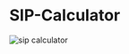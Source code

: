 # SIP-Calculator

![sip calculator](https://github.com/akshatraj27/SIP-Calculator/assets/88174048/52652808-7b78-4b79-9b24-00f450dba453)
